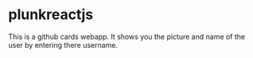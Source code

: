 # plunkreactjs
This is a github cards webapp.
It shows you the picture and name of the user by entering there username.
